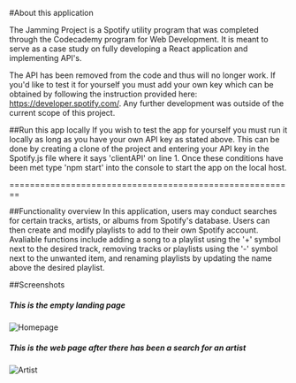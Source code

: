 #About this application 

The Jamming Project is a Spotify utility program that was completed through the Codecademy program for Web Development. It is meant to serve as a case study on fully developing a React application and implementing API's.

The API has been removed from the code and thus will no longer work. If you'd like to test it for yourself you must add your own key which can be obtained by following the instruction provided here: https://developer.spotify.com/. Any further development was outside of the current scope of this project.

##Run this app locally
If you wish to test the app for yourself you must run it locally as long as you have your own API key as stated above. This can be done by creating a clone of the project and entering your API key in the Spotify.js file where it says 'clientAPI' on line 1. Once these conditions have been met type 'npm start' into the console to start the app on the local host.

========================================================

##Functionality overview
In this application, users may conduct searches for certain tracks, artists, or albums from Spotify's database. Users can then create and modify playlists to add to their own Spotify account. Avaliable functions include adding a song to a playlist using the '+' symbol next to the desired track, removing tracks or playlists using the '-' symbol next to the unwanted item, and renaming playlists by updating the name above the desired playlist.

##Screenshots
##### This is the empty landing page
![Homepage](https://user-images.githubusercontent.com/21344280/156898622-5264e6e6-65fb-409e-86c2-d05e710db5c4.JPG)


##### This is the web page after there has been a search for an artist
![Artist](https://user-images.githubusercontent.com/21344280/156898639-739f6e6f-2952-46e2-aa8d-cd0ad0d47ff5.jpg)
